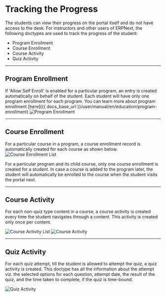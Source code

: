 # Tracking the Progress

The students can view their progress on the portal itself and do not have access to the desk. For instructors and other users of ERPNext, the following doctypes are used to track the progress of the student:

- Program Enrollment
- Course Enrollment
- Course Activity
- Quiz Activity

---

## Program Enrollment

If 'Allow Self Enroll' is enabled for a particular program, an entry is created automatically on behalf of the student. Each student will have only one program enrollment for each program. You can learn more about program enrollment [here]({{ docs_base_url }}/user/manual/en/education/program-enrollment)
<img class="screenshot" alt="Program Enrollment" src="{{docs_base_url}}/assets/img/education/lms/desk-program-enrollment.png">

---

## Course Enrollment

For a particular course in a program, a course enrollment record is automatically created for each course as shown below.
<img class="screenshot" alt="Course Enrollment List" src="{{docs_base_url}}/assets/img/education/lms/desk-course-enrollment-list.png">

For a particular program and its child course, only one course enrollment is created for a student. In case a course is added to the program later, the student will automatically be enrolled to the course when the student visits the portal next.

---

## Course Activity

For each non-quiz type content in a course, a course activity is created every time the student navigates through a content. This activity is created only once per content.

<img class="screenshot" alt="Course Activity List" src="{{docs_base_url}}/assets/img/education/lms/desk-course-activity-list.png">
<img class="screenshot" alt="Course Activity" src="{{docs_base_url}}/assets/img/education/lms/desk-course-activity.png">

---

## Quiz Activity

For each quiz attempt, till the student is allowed to attempt the quiz, a quiz activity is created. This doctype has all the information about the attempt viz. the selected options for each question, attempt date, the result of the quiz, and the time taken to complete, if the quiz is time-bound.

<img class="screenshot" alt="Quiz Activity" src="{{docs_base_url}}/assets/img/education/lms/desk-quiz-activity.png">
